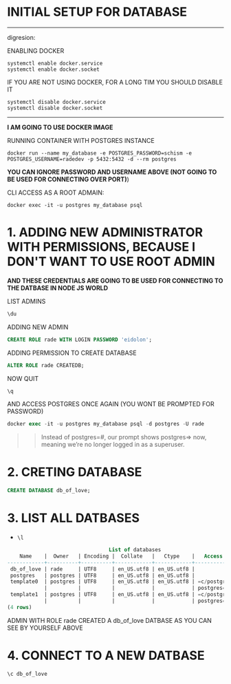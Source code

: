 # INITIAL SETUP FOR DATABASE

***

digresion:

ENABLING DOCKER

```
systemctl enable docker.service
systemctl enable docker.socket
```

IF YOU ARE NOT USING DOCKER, FOR A LONG TIM YOU SHOULD DISABLE IT

```
systemctl disable docker.service
systemctl disable docker.socket
```

***

**I AM GOING TO USE DOCKER IMAGE**

RUNNING CONTAINER WITH POSTGRES INSTANCE

```
docker run --name my_database -e POSTGRES_PASSWORD=schism -e POSTGRES_USERNAME=radedev -p 5432:5432 -d --rm postgres
```

**YOU CAN IGNORE PASSWORD AND USERNAME ABOVE (NOT GOING TO BE USED FOR CONNECTING OVER PORT)**)

CLI ACCESS AS A ROOT ADMAIN:

```
docker exec -it -u postgres my_database psql
```

# 1. ADDING NEW ADMINISTRATOR WITH PERMISSIONS, BECAUSE I DON'T WANT TO USE ROOT ADMIN

**AND THESE CREDENTIALS ARE GOING TO BE USED FOR CONNECTING TO THE DATBASE IN NODE JS WORLD**

LIST ADMINS

```sql
\du
```

ADDING NEW ADMIN

```sql
CREATE ROLE rade WITH LOGIN PASSWORD 'eidolon';
```

ADDING PERMISSION TO CREATE DATABASE

```sql
ALTER ROLE rade CREATEDB;
```

NOW QUIT

```sql
\q
```

AND ACCESS POSTGRES ONCE AGAIN (YOU WONT BE PROMPTED FOR PASSWORD)

```sql
docker exec -it -u postgres my_database psql -d postgres -U rade
```

>> Instead of postgres=#, our prompt shows postgres=> now, meaning we’re no longer logged in as a superuser.

# 2. CRETING DATABASE

```sql
CREATE DATABASE db_of_love; 
```

# 3. LIST ALL DATBASES

- `\l`

```SQL
                                 List of databases
    Name    |  Owner   | Encoding |  Collate   |   Ctype    |   Access privileges   
------------+----------+----------+------------+------------+-----------------------
 db_of_love | rade     | UTF8     | en_US.utf8 | en_US.utf8 | 
 postgres   | postgres | UTF8     | en_US.utf8 | en_US.utf8 | 
 template0  | postgres | UTF8     | en_US.utf8 | en_US.utf8 | =c/postgres          +
            |          |          |            |            | postgres=CTc/postgres
 template1  | postgres | UTF8     | en_US.utf8 | en_US.utf8 | =c/postgres          +
            |          |          |            |            | postgres=CTc/postgres
(4 rows)

```

ADMIN WITH ROLE rade CREATED A db_of_love DATBASE AS YOU CAN SEE BY YOURSELF ABOVE

# 4. CONNECT TO A NEW DATBASE

```sql
\c db_of_love
```
